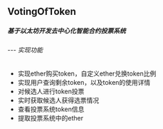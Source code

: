 ## VotingOfToken

##### 基于以太坊开发去中心化智能合约投票系统

###### ---	实现功能

- 实现ether购买token，自定义ether兑换token比例
- 实现用户查询剩余token，以及token的使用详情
- 对候选人进行token投票
- 实时获取候选人获得选票情况
- 查看投票系统token信息
- 提取投票系统中的ether